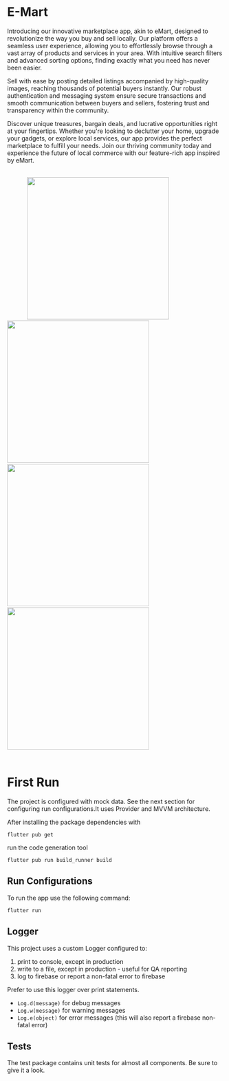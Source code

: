 # E-Mart
Introducing our innovative marketplace app, akin to eMart, designed to revolutionize the way you buy and sell locally. Our platform offers a seamless user experience, allowing you to effortlessly browse through a vast array of products and services in your area. With intuitive search filters and advanced sorting options, finding exactly what you need has never been easier.

Sell with ease by posting detailed listings accompanied by high-quality images, reaching thousands of potential buyers instantly. Our robust authentication and messaging system ensure secure transactions and smooth communication between buyers and sellers, fostering trust and transparency within the community.

Discover unique treasures, bargain deals, and lucrative opportunities right at your fingertips. Whether you're looking to declutter your home, upgrade your gadgets, or explore local services, our app provides the perfect marketplace to fulfill your needs. Join our thriving community today and experience the future of local commerce with our feature-rich app inspired by eMart.

<br />
<div>
  &emsp;&emsp;&emsp;
  <img src="https://drive.google.com/file/d/1hdhj4PrSSQoxQVxXRYJMGQtb-GVHG9kV/view?usp=sharing" width="330">
  &emsp;&emsp;&emsp;&emsp;
  <img src="https://drive.google.com/file/d/1WFe9C_qq0ZauS6R4Y_quAPXq7cRG5OdG/view?usp=sharing" width="330">
  &emsp;&emsp;&emsp;&emsp;
  <img src="https://drive.google.com/file/d/1WuN9dFniQxE34hNfJOR_GIn7-jKewvc9/view?usp=sharing" width="330">
  &emsp;&emsp;&emsp;&emsp;
  <img src="https://drive.google.com/file/d/19vNGT5yjwWfMD5L20M2-uw-pnfyFC5Ez/view?usp=sharing" width="330">
  &emsp;&emsp;&emsp;&emsp;
</div>
<br />

# First Run

The project is configured with mock data. See the next section for configuring run configurations.It uses Provider and MVVM architecture.

After installing the package dependencies with 

```
flutter pub get
```

run the code generation tool 

```
flutter pub run build_runner build
```

## Run Configurations


To run the app use the following command:
```
flutter run 
```


## Logger

This project uses a custom Logger configured to:
1. print to console, except in production
2. write to a file, except in production - useful for QA reporting
3. log to firebase or report a non-fatal error to firebase

Prefer to use this logger over print statements.
- `Log.d(message)` for debug messages
- `Log.w(message)` for warning messages
- `Log.e(object)` for error messages (this will also report a firebase non-fatal error)
  
## Tests

The test package contains unit tests for almost all components. Be sure to give it a look.

